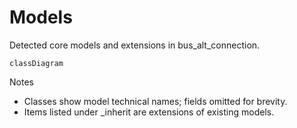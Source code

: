 # Models

Detected core models and extensions in bus_alt_connection.

```mermaid
classDiagram
```

Notes
- Classes show model technical names; fields omitted for brevity.
- Items listed under _inherit are extensions of existing models.
